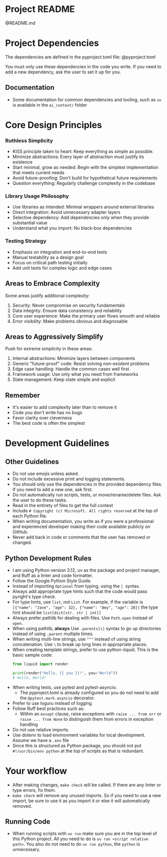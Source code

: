 # Project README
@README.md


# Project Dependencies
The dependencies are defined in the pyproject.toml file:
@pyproject.toml

You must only use these dependencies in the code you write. If you need to add a new dependency, ask the user to set it up for you.

## Documentation
- Some documentation for common dependencies and tooling, such as `uv` is available in the `ai_context/` folder


# Core Design Principles
### Ruthless Simplicity
- KISS principle taken to heart: Keep everything as simple as possible.
- Minimize abstractions: Every layer of abstraction must justify its existence
- Start minimal, grow as needed: Begin with the simplest implementation that meets current needs
- Avoid future-proofing: Don't build for hypothetical future requirements
- Question everything: Regularly challenge complexity in the codebase

### Library Usage Philosophy
- Use libraries as intended: Minimal wrappers around external libraries
- Direct integration: Avoid unnecessary adapter layers
- Selective dependency: Add dependencies only when they provide substantial value
- Understand what you import: No black-box dependencies

### Testing Strategy
- Emphasis on integration and end-to-end tests
- Manual testability as a design goal
- Focus on critical path testing initially
- Add unit tests for complex logic and edge cases

## Areas to Embrace Complexity
Some areas justify additional complexity:
1. Security: Never compromise on security fundamentals
2. Data integrity: Ensure data consistency and reliability
3. Core user experience: Make the primary user flows smooth and reliable
4. Error visibility: Make problems obvious and diagnosable

## Areas to Aggressively Simplify
Push for extreme simplicity in these areas:
1. Internal abstractions: Minimize layers between components
2. Generic "future-proof" code: Resist solving non-existent problems
3. Edge case handling: Handle the common cases well first
4. Framework usage: Use only what you need from frameworks
5. State management: Keep state simple and explicit

## Remember
- It's easier to add complexity later than to remove it
- Code you don't write has no bugs
- Favor clarity over cleverness
- The best code is often the simplest


# Development Guidelines
## Other Guidelines
- Do not use emojis unless asked.
- Do not include excessive print and logging statements.
- You should only use the dependencies in the provided dependency files. If you need to add a new one, ask first.
- Do not automatically run scripts, tests, or move/rename/delete files. Ask the user to do these tasks.
- Read in the entirety of files to get the full context
- Include `# Copyright (c) Microsoft. All rights reserved` at the top of each Python file.
- When writing documentation, you write as if you were a professional and experienced developer making their code available publicly on GitHub.
- Never add back in code or comments that the user has removed or changed.

## Python Development Rules
- I am using Python version 3.12, uv as the package and project manager, and Ruff as a linter and code formatter.
- Follow the Google Python Style Guide.
- Instead of importing `Optional` from typing, using the `| `syntax.
- Always add appropriate type hints such that the code would pass pyright's type check.
- For type hints, use `list`, not `List`. For example, if the variable is `[{"name": "Jane", "age": 32}, {"name": "Amy", "age": 28}]` the type hint should be `list[dict[str. str | int]]`
- Always prefer pathlib for dealing with files. Use `Path.open` instead of `open`. 
- When using pathlib, **always** Use `.parents[i]` syntax to go up directories instead of using `.parent` multiple times.
- When writing multi-line strings, use `"""` instead of using string concatenation. Use `\` to break up long lines in appropriate places.
- When creating template strings, prefer to use python-liquid. This is the basic sample code:
  ```python
  from liquid import render

  print(render("Hello, {{ you }}!", you="World"))
  # Hello, World!
  ```
- When writing tests, use pytest and pytest-asyncio.
  - The pyproject.toml is already configured so you do not need to add the `@pytest.mark.asyncio` decorator.
- Prefer to use loguru instead of logging
- Follow Ruff best practices such as:
  - Within an `except` clause, raise exceptions with `raise ... from err` or `raise ... from None` to distinguish them from errors in exception handling
- Do not use relative imports.
- Use dotenv to load environment variables for local development. Assume we have a `.env` file
- Since this is structured as Python package, you should not put `#!/usr/bin/env python` at the top of scripts as that is redundant.

# Your workflow
- After making changes, `make check` will be called. If there are any linter or type errors, fix them.
- `make check` will remove any unused imports. So if you need to use a new import, be sure to use it as you import it or else it will automatically removed.

## Running Code
- When running scripts with `uv run` make sure you are in the top level of this Python project. All you need to do is `uv run <script relative path>`. You also do not need to do `uv run python`, the `python` is unnecessary.
